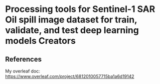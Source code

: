 # Processing tools for Sentinel-1 SAR Oil spill image dataset for train, validate, and test deep learning models Creators

## References
My overleaf doc: https://www.overleaf.com/project/6812010057715ba1a6d19142
